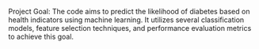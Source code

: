 Project Goal: The code aims to predict the likelihood of diabetes based on health indicators using machine learning. It utilizes several classification models, feature selection techniques, and performance evaluation metrics to achieve this goal.
